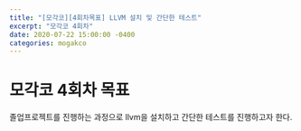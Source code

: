 ```yaml
---
title: "[모각코][4회차목표] LLVM 설치 및 간단한 테스트"
excerpt: "모각코 4회차"
date: 2020-07-22 15:00:00 -0400
categories: mogakco
---
```


# 모각코 4회차 목표

졸업프로젝트를 진행하는 과정으로 llvm을 설치하고 간단한 테스트를 진행하고자 한다.